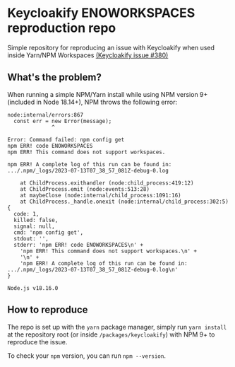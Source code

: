 # Keycloakify ENOWORKSPACES reproduction repo

Simple repository for reproducing an issue with Keycloakify when used inside Yarn/NPM Workspaces [(Keycloakify issue #380)](https://github.com/keycloakify/keycloakify/issues/380)

## What's the problem?

When running a simple NPM/Yarn install while using NPM version 9+ (included in Node 18.14+), NPM throws the following error:

```
node:internal/errors:867
  const err = new Error(message);
              ^

Error: Command failed: npm config get
npm ERR! code ENOWORKSPACES
npm ERR! This command does not support workspaces.

npm ERR! A complete log of this run can be found in: .../.npm/_logs/2023-07-13T07_38_57_081Z-debug-0.log

    at ChildProcess.exithandler (node:child_process:419:12)
    at ChildProcess.emit (node:events:513:28)
    at maybeClose (node:internal/child_process:1091:16)
    at ChildProcess._handle.onexit (node:internal/child_process:302:5) {
  code: 1,
  killed: false,
  signal: null,
  cmd: 'npm config get',
  stdout: '',
  stderr: 'npm ERR! code ENOWORKSPACES\n' +
    'npm ERR! This command does not support workspaces.\n' +
    '\n' +
    'npm ERR! A complete log of this run can be found in: .../.npm/_logs/2023-07-13T07_38_57_081Z-debug-0.log\n'
}

Node.js v18.16.0
```

## How to reproduce

The repo is set up with the `yarn` package manager, simply run `yarn install` at the repository root (or inside `/packages/keycloakify`) with NPM 9+ to reproduce the issue.

To check your `npm` version, you can run `npm --version`.

